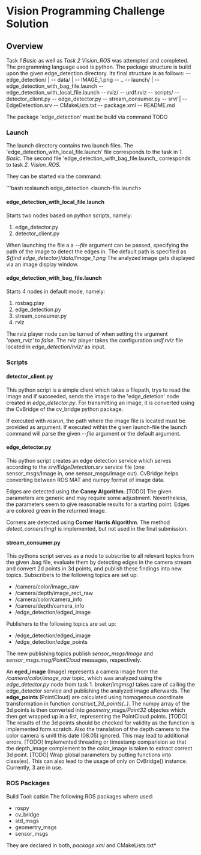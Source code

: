 # Vision Programming Challenge Solution

## Overview
Task *1 Basic* as well as *Task 2 Vision_ROS* was attempted and completed. The programming language used is python. 
The package structure is build upon the given edge_detection directory. Its final structure is as follows:
-- edge_detection/
    |
    -- data/
        |
        -- IMAGE_1.png
        -- ..
    -- launch/
        |
        -- edge_detection_with_bag_file.launch
        -- edge_detection_with_local_file.launch
    -- rviz/
        -- urdf.rviz
    -- scripts/
        -- detector_client.py
        -- edge_detector.py
        -- stream_consumer.py
    -- srv/
        |
        --EdgeDetection.srv
    -- CMakeLists.txt
    -- package.xml
    -- README.md
    
The package 'edge_detection' must be build via command TODO

### Launch
The launch directory contains two launch files. 
The 'edge_detection_with_local_file.launch' file corresponds to the task in *1. Basic*. The second file 'edge_detection_with_bag_file.launch_ corresponds to task *2. Vision_ROS*.

They can be started via the command:

'''bash
roslaunch edge_detection <launch-file.launch>

#### edge_detection_with_local_file.launch
Starts two nodes based on python scripts, namely:
1. edge_detector.py
2. detector_client.py

When launching the file a a *--file* argument can be passed, specifying the path of the image to detect the edges in. The default path is specified as *$(find edge_detector)/data/Image_1.png*
The analyzed image gets displayed via an image display window.

#### edge_detection_with_bag_file.launch
Starts 4 nodes in default mode, namely:
1. rosbag.play
2. edge_detection.py
3. stream_consumer.py
4. rviz

The rviz player node can be turned of when setting the argument *'open_rviz'* to *false*. The rviz player takes the configuration *urdf.rviz* file located in *edge_detection/rviz/* as input.

### Scripts
#### detector_client.py
This python script is a simple client which takes a filepath, trys to read the image and if succeeded, sends the image to the 'edge_detetion' node created in *edge_detector.py*. For transmitting an image, it is converted using the CvBridge of the cv_bridge python package.

If executed with *rosrun*, the path where the image file is located must be provided as argument. If executed within the given launch-file the launch command will parse the given *--file* argument or the default argument.

#### edge_detector.py
This python script creates an edge detection service which serves according to the *srv/EdgeDetection.srv* service file (one sensor_msgs/Image in, one sensor_msgs/Image out). CvBridge helps converting between ROS MAT and numpy format of image data. 

Edges are detected using the **Canny Algorithm**.
[TODO] The given parameters are generic and may require some adjustment. Nevertheless, the parameters seem to give reasonable results for a starting point.
Edges are colored green in the returned image.

Corners are detected using **Corner Harris Algorithm**. The method *detect_corners(img)* is implemented, but not used in the final submission.

#### stream_consumer.py
This pythons script serves as a node to subscribe to all relevant topics from the given .bag file, evaluate them by detecting edges in the camera stream and convert 2d points in 3d points, and publish these findings into new topics.
Subscribers to the following topics are set up:
- /camera/color/image_raw
- /camera/depth/image_rect_raw
- /camera/color/camera_info
- /camera/depth/camera_info
- /edge_detection/edged_image

Publishers to the following topics are set up:
- /edge_detection/edged_image
- /edge_detection/edge_points

The new publishing topics publish *sensor_msgs/Image* and *sensor_msgs.msg/PointCloud* messages, respectively.

An **eged_image** (Image) represents a camera image from the */camera/color/image_raw* topic, which was analyzed using the *edge_detector.py* node from task 1. *broker(imgmsg)* takes care of calling the edge_detector service and publishing the analyzed image afterwards.
The **edge_points** (PointCloud) are calculated using homogenous coordinate transformation in function *construct_3d_points(..)*. The numpy array of the 3d points is then converted into *geometry_msgs/Point32* objectes which then get wrapped up in a list, representing the PointCloud points.
[TODO] The results of the 3d points should be checked for validity as the function is implemented form scratch. Also the translation of the depth camera to the color camera is unitl this date (08.05) ignored. This may lead to additional errors.
[TODO] Implemented threading or timestamp comparision so that the depth_image complement to the color_image is taken to extract correct 3d point.
[TODO] Wrap global parameters by putting functions into class(es). This can also lead to the usage of only on CvBridge() instance. Currently, 3 are in use.

### ROS Packages
Build Tool: catkin
The following ROS packages where used:
- rospy
- cv_bridge
- std_msgs
- geomertry_msgs
- sensor_msgs

They are declared in both, *package.xml* and CMakeLists.txt*